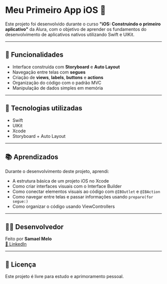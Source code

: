 # Meu Primeiro App iOS 📱

Este projeto foi desenvolvido durante o curso **"iOS: Construindo o primeiro aplicativo"** da Alura, com o objetivo de aprender os fundamentos do desenvolvimento de aplicativos nativos utilizando Swift e UIKit.

---

## 🚀 Funcionalidades

- Interface construída com **Storyboard** e **Auto Layout**
- Navegação entre telas com **segues**
- Criação de **views**, **labels**, **buttons** e **actions**
- Organização do código com o padrão MVC
- Manipulação de dados simples em memória

---

## 📱 Tecnologias utilizadas

- Swift
- UIKit
- Xcode
- Storyboard + Auto Layout

---

## 📚 Aprendizados

Durante o desenvolvimento deste projeto, aprendi:

- A estrutura básica de um projeto iOS no Xcode
- Como criar interfaces visuais com o Interface Builder
- Como conectar elementos visuais ao código com `@IBOutlet` e `@IBAction`
- Como navegar entre telas e passar informações usando `prepare(for segue:)`
- Como organizar o código usando ViewControllers

---

## 👨‍💻 Desenvolvedor

Feito por **Samael Melo**  
[🔗 LinkedIn](https://github.com/samaelmelo/iQuiz)

---

## 📝 Licença

Este projeto é livre para estudo e aprimoramento pessoal.

